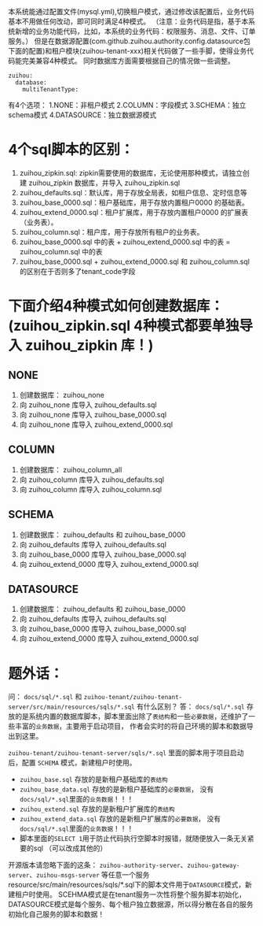 本系统能通过配置文件(mysql.yml),切换租户模式，通过修改该配置后，业务代码基本不用做任何改动，即可同时满足4种模式。
（注意：业务代码是指，基于本系统新增的业务功能代码，比如，本系统的业务代码：权限服务、消息、文件、订单服务。）
但是在数据源配置(com.github.zuihou.authority.config.datasource包下面的配置)和租户模块(zuihou-tenant-xxx)相关代码做了一些手脚，使得业务代码能完美兼容4种模式。
同时数据库方面需要根据自己的情况做一些调整。
```
zuihou:
  database:
    multiTenantType:  
```
有4个选项：
1.NONE：非租户模式
2.COLUMN：字段模式
3.SCHEMA：独立schema模式
4.DATASOURCE：独立数据源模式

# 4个sql脚本的区别：
1. zuihou_zipkin.sql: zipkin需要使用的数据库，无论使用那种模式，请独立创建 zuihou_zipkin 数据库，并导入 zuihou_zipkin.sql 
2. zuihou_defaults.sql：默认库，用于存放全局表，如租户信息、定时信息等
3. zuihou_base_0000.sql：租户基础库，用于存放内置租户0000 的基础表。
4. zuihou_extend_0000.sql：租户扩展库，用于存放内置租户0000 的扩展表（业务表）。
5. zuihou_column.sql：租户库，用于存放所有租户的业务表。
6. zuihou_base_0000.sql 中的表 + zuihou_extend_0000.sql 中的表 = zuihou_column.sql 中的表
7. zuihou_base_0000.sql + zuihou_extend_0000.sql 和 zuihou_column.sql 的区别在于否则多了tenant_code字段


# 下面介绍4种模式如何创建数据库：(zuihou_zipkin.sql 4种模式都要单独导入 zuihou_zipkin 库！)
## NONE
1. 创建数据库： zuihou_none
2. 向 zuihou_none 库导入 zuihou_defaults.sql 
3. 向 zuihou_none 库导入 zuihou_base_0000.sql 
3. 向 zuihou_none 库导入 zuihou_extend_0000.sql 

## COLUMN
1. 创建数据库： zuihou_column_all
2. 向 zuihou_column 库导入 zuihou_defaults.sql 
3. 向 zuihou_column 库导入 zuihou_column.sql 

## SCHEMA
1. 创建数据库： zuihou_defaults 和 zuihou_base_0000
2. 向 zuihou_defaults 库导入 zuihou_defaults.sql 
3. 向 zuihou_base_0000 库导入 zuihou_base_0000.sql 
4. 向 zuihou_extend_0000 库导入 zuihou_extend_0000.sql 

## DATASOURCE
1. 创建数据库： zuihou_defaults 和 zuihou_base_0000
2. 向 zuihou_defaults 库导入 zuihou_defaults.sql 
3. 向 zuihou_base_0000 库导入 zuihou_base_0000.sql 
4. 向 zuihou_extend_0000 库导入 zuihou_extend_0000.sql 


# 题外话：
问： `docs/sql/*.sql` 和 `zuihou-tenant/zuihou-tenant-server/src/main/resources/sqls/*.sql` 有什么区别？
答：
`docs/sql/*.sql` 存放的是系统内置的数据库脚本，脚本里面出除了`表结构`和一些`必要数据`，还维护了一些丰富的`业务数据`，主要用于启动项目，
作者会实时的将自己环境的脚本和数据导出到这里。

`zuihou-tenant/zuihou-tenant-server/sqls/*.sql` 里面的脚本用于项目启动后，配置 `SCHEMA` 模式，新建租户时使用。 
- `zuihou_base.sql` 存放的是新租户基础库的`表结构`
- `zuihou_base_data.sql` 存放的是新租户基础库的`必要数据`， 没有`docs/sql/*.sql`里面的`业务数据`！！！
- `zuihou_extend.sql` 存放的是新租户扩展库的`表结构`
- `zuihou_extend_data.sql` 存放的是新租户扩展库的`必要数据`， 没有`docs/sql/*.sql`里面的`业务数据`！！！
- 脚本里面的`SELECT 1`用于防止代码执行空脚本时报错，就随便放入一条无关紧要的sql （可以改成其他的）


开源版本请忽略下面的这条：
`zuihou-authority-server`、`zuihou-gateway-server`、`zuihou-msgs-server` 等任意一个服务resource/src/main/resources/sqls/*.sql下的脚本文件用于`DATASOURCE`模式，新建租户时使用。
SCEHMA模式是在tenant服务一次性将整个服务脚本初始化，DATASOURCE模式是每个服务、每个租户独立数据源，所以得分散在各自的服务初始化自己服务的脚本和数据！


